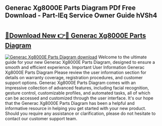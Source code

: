 ## Generac Xg8000E Parts Diagram PDf Free Download - Part-lEq Service Owner Guide hVSh4

# <h2><a href="http://dfqsa1s.blite.top/?on=Generac+Xg8000E+Parts+Diagram">🔗Download New 👉🔴 Generac Xg8000E Parts Diagram</a></h2>

[![Generac Xg8000E Parts Diagram download](https://i.imgur.com/lujVjoI.png)](http://dfqsa1s.blite.top/?on=Generac+Xg8000E+Parts+Diagram)
Welcome to the ultimate guide for your new Generac Xg8000E Parts Diagram, designed to ensure a smooth and efficient experience. Important User Information Generac Xg8000E Parts Diagram Please review the user information section for details on warranty coverage, registration procedures, and customer support options. Generac Xg8000E Parts Diagram comes with an impressive collection of advanced features, including facial recognition, gesture control, customizable profiles, and automated tasks, all of which can be accessed and customized through the user interface. It's our hope that the Generac Xg8000E Parts Diagram has been a helpful and informative resource in helping you get started with your new product. Should you require any assistance or clarification, please do not hesitate to contact our customer support team.
